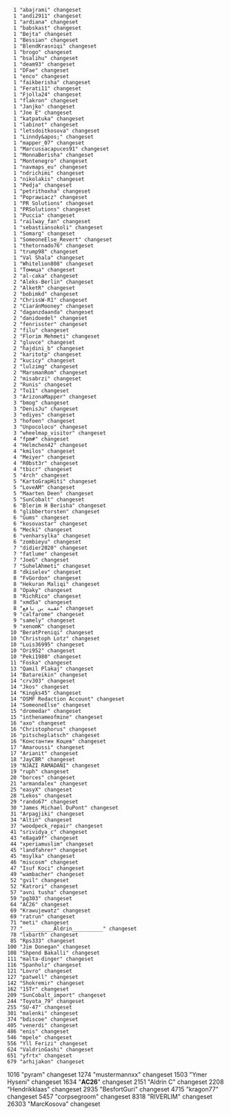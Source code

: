       1 "abajrami" changeset
      1 "andi2911" changeset
      1 "ardiana" changeset
      1 "babskast" changeset
      1 "Bejta" changeset
      1 "Bessian" changeset
      1 "BlendKrasniqi" changeset
      1 "brogo" changeset
      1 "bsalihu" changeset
      1 "deam93" changeset
      1 "DFae" changeset
      1 "enco" changeset
      1 "faikberisha" changeset
      1 "Ferati11" changeset
      1 "Fjolla24" changeset
      1 "flakron" changeset
      1 "Janjko" changeset
      1 "Joe E" changeset
      1 "katpatuka" changeset
      1 "labinot" changeset
      1 "letsdoitkosova" changeset
      1 "Linndy&apos;" changeset
      1 "mapper_07" changeset
      1 "Marcussacapuces91" changeset
      1 "MonnaBerisha" changeset
      1 "Montenegro" changeset
      1 "navmaps_eu" changeset
      1 "ndrichimi" changeset
      1 "nikolakis" changeset
      1 "Pedja" changeset
      1 "petrithoxha" changeset
      1 "Poprawiacz" changeset
      1 "PR Solutions" changeset
      1 "PRSolutions" changeset
      1 "Puccia" changeset
      1 "railway_fan" changeset
      1 "sebastiansokoli" changeset
      1 "Somarg" changeset
      1 "SomeoneElse_Revert" changeset
      1 "thetornado76" changeset
      1 "trump98" changeset
      1 "Val Shala" changeset
      1 "Whitelion808" changeset
      1 "Томица" changeset
      2 "al-caka" changeset
      2 "Aleks-Berlin" changeset
      2 "AlketR" changeset
      2 "bobimkd" changeset
      2 "ChrissW-R1" changeset
      2 "CiaránMooney" changeset
      2 "daganzdaanda" changeset
      2 "danidoedel" changeset
      2 "fenrisster" changeset
      2 "filu" changeset
      2 "Florim Mehmeti" changeset
      2 "gluvce" changeset
      2 "hajdini_b" changeset
      2 "karitotp" changeset
      2 "kucicy" changeset
      2 "lulzimg" changeset
      2 "MarsmanRom" changeset
      2 "misabrzi" changeset
      2 "Runis" changeset
      2 "To11" changeset
      3 "ArizonaMapper" changeset
      3 "bmog" changeset
      3 "DenisJu" changeset
      3 "ediyes" changeset
      3 "hofoen" changeset
      3 "Unpocoloco" changeset
      3 "wheelmap_visitor" changeset
      4 "fpm#" changeset
      4 "Helmchen42" changeset
      4 "kmilos" changeset
      4 "Meiyer" changeset
      4 "R0bst3r" changeset
      4 "tbicr" changeset
      5 "4rch" changeset
      5 "KartoGrapHiti" changeset
      5 "LoveAM" changeset
      5 "Maarten Deen" changeset
      5 "SunCobalt" changeset
      6 "Blerim H Berisha" changeset
      6 "glibbertorsten" changeset
      6 "Gums" changeset
      6 "kosovastar" changeset
      6 "Mecki" changeset
      6 "venharsylka" changeset
      6 "zombieyu" changeset
      7 "didier2020" changeset
      7 "fatlume" changeset
      7 "JoeG" changeset
      7 "SuhelAhmeti" changeset
      8 "dkiselev" changeset
      8 "FvGordon" changeset
      8 "Hekuran Maliqi" changeset
      8 "Opaky" changeset
      8 "RichRico" changeset
      8 "xmd5a" changeset
      8 "عقبة بن نافع" changeset
      9 "calfarome" changeset
      9 "samely" changeset
      9 "xenomK" changeset
     10 "BeratPreniqi" changeset
     10 "Christoph Lotz" changeset
     10 "Luis36995" changeset
     10 "Ori952" changeset
     10 "Peki1980" changeset
     11 "Foska" changeset
     13 "Qamil Plakaj" changeset
     14 "Batareikin" changeset
     14 "crv303" changeset
     14 "Jkos" changeset
     14 "Kingks45" changeset
     14 "OSMF Redaction Account" changeset
     14 "SomeoneElse" changeset
     15 "dromedar" changeset
     15 "inthenameofmine" changeset
     16 "axo" changeset
     16 "Christophorus" changeset
     16 "pitscheplatsch" changeset
     16 "Константин Коцев" changeset
     17 "Amaroussi" changeset
     17 "Arianit" changeset
     18 "JayCBR" changeset
     19 "NJAZI RAMADANI" changeset
     19 "ruph" changeset
     20 "borces" changeset
     21 "armandalex" changeset
     25 "easyX" changeset
     28 "Lekos" changeset
     29 "rando67" changeset
     30 "James Michael DuPont" changeset
     31 "Arpagjiki" changeset
     34 "Altin" changeset
     37 "woodpeck_repair" changeset
     41 "srividya_c" changeset
     43 "e8aga9f" changeset
     44 "xperiamuslim" changeset
     45 "landfahrer" changeset
     45 "msylka" changeset
     46 "miscosm" changeset
     47 "Isuf Koci" changeset
     49 "wambacher" changeset
     52 "gvil" changeset
     52 "Katrori" changeset
     57 "avni tusha" changeset
     59 "pg303" changeset
     64 "AC26" changeset
     69 "Krawujewatz" changeset
     69 "ratrun" changeset
     71 "meti" changeset
     77 "__________Aldrin__________" changeset
     78 "lxbarth" changeset
     85 "Rps333" changeset
    100 "Jim Donegan" changeset
    108 "Shpend Bakalli" changeset
    111 "malta-dinger" changeset
    116 "Spanholz" changeset
    121 "Lovro" changeset
    127 "patwell" changeset
    142 "Shokremir" changeset
    162 "15Tr" changeset
    209 "SunCobalt_import" changeset
    244 "Toyota_79" changeset
    255 "SU-47" changeset
    301 "malenki" changeset
    374 "bdiscoe" changeset
    405 "venerdi" changeset
    486 "enis" changeset
    546 "mpele" changeset
    556 "Yll Ferizi" changeset
    624 "ValdrinGashi" changeset
    651 "yfrtx" changeset
    679 "arhijakon" changeset
   1016 "pyram" changeset
   1274 "mustermannxx" changeset
   1503 "Ymer Hyseni" changeset
   1634 "__________AC26__________" changeset
   2151 "Aldrin   C" changeset
   2208 "Hendrikklaas" changeset
   2935 "BesfortGuri" changeset
   4715 "kragon77" changeset
   5457 "corpsegroom" changeset
   8318 "RIVERLIM" changeset
  26303 "MarcKosova" changeset
